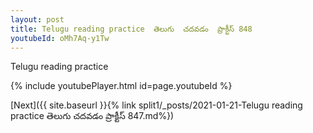 ```yaml
---
layout: post
title: Telugu reading practice  తెలుగు  చదవడం  ప్రాక్టీస్ 848
youtubeId: oMh7Aq-y1Tw
---
```

 
 
Telugu reading practice
 
 
 
 
 


{% include youtubePlayer.html id=page.youtubeId %}
 
[Next]({{ site.baseurl }}{% link  split1/_posts/2021-01-21-Telugu reading practice  తెలుగు  చదవడం  ప్రాక్టీస్ 847.md%})
 
